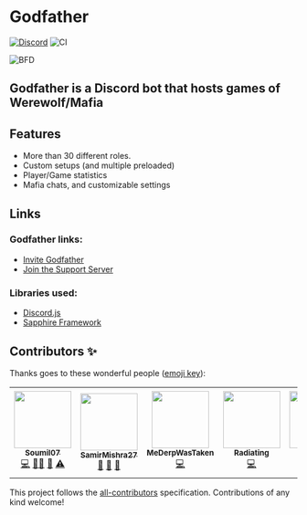 # Godfather

[![Discord](https://discordapp.com/api/guilds/723535249073504306/embed.png)](https://discord.gg/gFhvChy)
![CI](https://github.com/Soumil07/godfather/workflows/Continuous%20Integration/badge.svg)

![BFD](https://botsfordiscord.com/api/bot/579703064173346827/widget)

## Godfather is a Discord bot that hosts games of Werewolf/Mafia

## Features

-   More than 30 different roles.
-   Custom setups (and multiple preloaded)
-   Player/Game statistics
-   Mafia chats, and customizable settings

## Links

### Godfather links:

-   [Invite Godfather](https://discord.com/oauth2/authorize?client_id=579703064173346827&scope=bot)
-   [Join the Support Server](https://discord.gg/gFhvChy)

### Libraries used:

-   [Discord.js](https://discord.js.org/#/)
-   [Sapphire Framework](https://github.com/sapphire-project/framework)

## Contributors ✨

Thanks goes to these wonderful people ([emoji key](https://allcontributors.org/docs/en/emoji-key)):

<!-- ALL-CONTRIBUTORS-LIST:START - Do not remove or modify this section -->
<!-- prettier-ignore-start -->
<!-- markdownlint-disable -->
<table>
  <tr>
    <td align="center"><a href="https://github.com/Soumil07"><img src="https://avatars0.githubusercontent.com/u/29275227?v=4?s=100" width="100px;" alt=""/><br /><sub><b>Soumil07</b></sub></a><br /><a href="https://github.com/Stitch07/godfather/commits?author=Soumil07" title="Code">💻</a> <a href="#mentoring-Soumil07" title="Mentoring">🧑‍🏫</a> <a href="#projectManagement-Soumil07" title="Project Management">📆</a> <a href="https://github.com/Stitch07/godfather/commits?author=Soumil07" title="Tests">⚠️</a></td>
    <td align="center"><a href="https://github.com/SamirMishra27"><img src="https://avatars2.githubusercontent.com/u/68955143?v=4?s=100" width="100px;" alt=""/><br /><sub><b>SamirMishra27</b></sub></a><br /><a href="https://github.com/Stitch07/godfather/commits?author=SamirMishra27" title="Documentation">📖</a> <a href="#design-SamirMishra27" title="Design">🎨</a> <a href="#business-SamirMishra27" title="Business development">💼</a></td>
    <td align="center"><a href="https://github.com/MeDerpWasTaken"><img src="https://avatars1.githubusercontent.com/u/62511835?v=4?s=100" width="100px;" alt=""/><br /><sub><b>MeDerpWasTaken</b></sub></a><br /><a href="https://github.com/Stitch07/godfather/commits?author=MeDerpWasTaken" title="Code">💻</a></td>
    <td align="center"><a href="https://github.com/Radiating8"><img src="https://avatars3.githubusercontent.com/u/28413785?v=4?s=100" width="100px;" alt=""/><br /><sub><b>Radiating</b></sub></a><br /><a href="https://github.com/Stitch07/godfather/commits?author=Radiating8" title="Code">💻</a></td>
    <td align="center"><a href="https://github.com/AriusX7"><img src="https://avatars3.githubusercontent.com/u/48966598?v=4?s=100" width="100px;" alt=""/><br /><sub><b>Arius</b></sub></a><br /><a href="https://github.com/Stitch07/godfather/commits?author=AriusX7" title="Code">💻</a></td>
    <td align="center"><a href="https://favware.tech"><img src="https://avatars.githubusercontent.com/u/4019718?v=4?s=100" width="100px;" alt=""/><br /><sub><b>Jeroen Claassens</b></sub></a><br /><a href="#tool-Favna" title="Tools">🔧</a></td>
    <td align="center"><a href="https://github.com/juliamonaco"><img src="https://avatars.githubusercontent.com/u/50450544?v=4?s=100" width="100px;" alt=""/><br /><sub><b>Julia Monaco</b></sub></a><br /><a href="#translation-juliamonaco" title="Translation">🌍</a></td>
  </tr>
</table>

<!-- markdownlint-restore -->
<!-- prettier-ignore-end -->

<!-- ALL-CONTRIBUTORS-LIST:END -->

This project follows the [all-contributors](https://github.com/all-contributors/all-contributors) specification. Contributions of any kind welcome!
